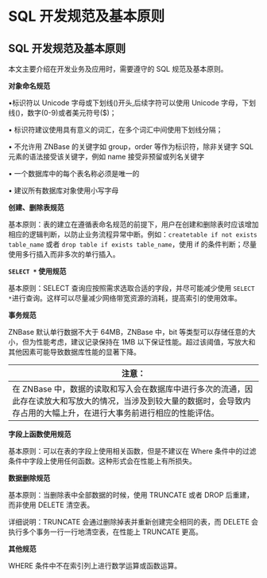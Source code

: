 # **SQL 开发规范及基本原则**

## **SQL 开发规范及基本原则**

本文主要介绍在开发业务及应用时，需要遵守的 SQL 规范及基本原则。

**对象命名规范**

•标识符以 Unicode 字母或下划线()开头,后续字符可以使用 Unicode 字母，下划线()，数字(0-9)或者美元符号(\$)；

• 标识符建议使用具有意义的词汇，在多个词汇中间使用下划线分隔；

• 不允许用 ZNBase 的关键字如 group，order 等作为标识符，除非关键字 SQL 元素的语法接受该关键字，例如 name 接受非预留或列名关键字

• 一个数据库中的每个表名称必须是唯一的

• 建议所有数据库对象使用小写字母

**创建、删除表规范**

基本原则：表的建立在遵循表命名规范的前提下，用户在创建和删除表时应该增加相应的逻辑判断，以防止业务流程异常中断。例如：`createtable if not exists table_name` 或者 `drop table if exists table_name`，使用 if 的条件判断；尽量使用多行插入而非多次的单行插入。

**`SELECT *` 使用规范**

基本原则：SELECT 查询应按照需求选取合适的字段，并尽可能减少使用 `SELECT *`进行查询。这样可以尽量减少网络带宽资源的消耗，提高索引的使用效率。

**事务规范**

ZNBase 默认单行数据不大于 64MB，ZNBase 中，bit 等类型可以存储任意的大小，但为性能考虑，建议记录保持在 1MB 以下保证性能。超过该阈值，写放大和其他因素可能导致数据库性能的显著下降。

| 注意：                                                                                                                                                                       |
| ---------------------------------------------------------------------------------------------------------------------------------------------------------------------------- |
| 在 ZNBase 中，数据的读取和写入会在数据库中进行多次的流通，因此存在读放大和写放大的情况，当涉及到较大量的数据时，会导致内存占用的大幅上升，在进行大事务前进行相应的性能评估。 |

**字段上函数使用规范**

基本原则：可以在表的字段上使用相关函数，但是不建议在 Where 条件中的过滤条件中字段上使用任何函数。这种形式会在性能上有所损失。

**数据删除规范**

基本原则：当删除表中全部数据的时候，使用 TRUNCATE 或者 DROP 后重建，而非使用 DELETE 清空表。

详细说明：TRUNCATE 会通过删除掉表并重新创建完全相同的表，而 DELETE 会执行多个事务一行一行地清空表，在性能上 TRUNCATE 更高。

**其他规范**

WHERE 条件中不在索引列上进行数学运算或函数运算。
